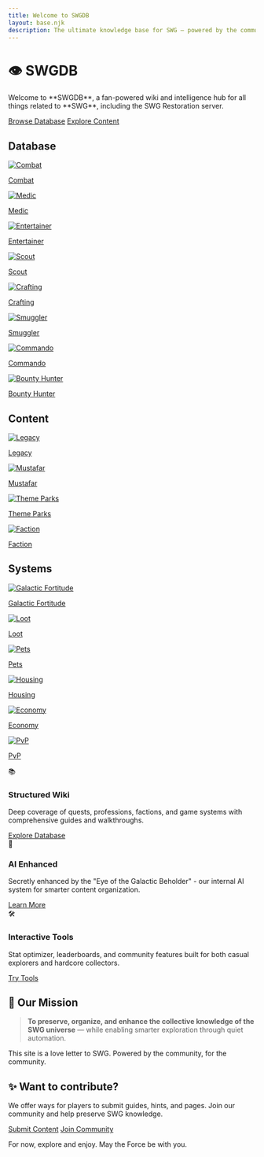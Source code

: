 ```yaml
---
title: Welcome to SWGDB
layout: base.njk
description: The ultimate knowledge base for SWG – powered by the community and enhanced by the secret Eye of the Galactic Beholder.
---
```


<!-- Hero Section -->
<div class="hero">
  <h1>👁️ SWGDB</h1>
  <p>Welcome to **SWGDB**, a fan-powered wiki and intelligence hub for all things related to **SWG**, including the SWG Restoration server.</p>
  <div class="hero-actions">
    <a href="/database/" class="btn btn-primary">Browse Database</a>
    <a href="/content/" class="btn btn-secondary">Explore Content</a>
  </div>
</div>

<!-- Main Categories Section -->
<section class="category-section">
  <h2 class="category-title">Database</h2>
  <div class="grid grid-cols-2 md:grid-cols-3 gap-4">
    <a href="/professions/combat/" class="card">
      <img src="/images/professions/combat.png" alt="Combat" />
      <p>Combat</p>
    </a>
    <a href="/professions/medic/" class="card">
      <img src="/images/professions/medic.png" alt="Medic" />
      <p>Medic</p>
    </a>
    <a href="/professions/entertainer/" class="card">
      <img src="/images/professions/entertainer.png" alt="Entertainer" />
      <p>Entertainer</p>
    </a>
    <a href="/professions/scout/" class="card">
      <img src="/images/professions/scout.png" alt="Scout" />
      <p>Scout</p>
    </a>
    <a href="/professions/crafting/" class="card">
      <img src="/images/professions/crafting.png" alt="Crafting" />
      <p>Crafting</p>
    </a>
    <a href="/professions/smuggler/" class="card">
      <img src="/images/professions/smuggler.png" alt="Smuggler" />
      <p>Smuggler</p>
    </a>
    <a href="/professions/commando/" class="card">
      <img src="/images/professions/commando.png" alt="Commando" />
      <p>Commando</p>
    </a>
    <a href="/professions/bounty-hunter/" class="card">
      <img src="/images/professions/bounty_hunter.png" alt="Bounty Hunter" />
      <p>Bounty Hunter</p>
    </a>
  </div>
</section>

<section class="category-section">
  <h2 class="category-title">Content</h2>
  <div class="grid grid-cols-2 md:grid-cols-3 gap-4">
    <a href="/quests/legacy/" class="card">
      <img src="/images/content/legacy.png" alt="Legacy" />
      <p>Legacy</p>
    </a>
    <a href="/quests/mustafar/" class="card">
      <img src="/images/content/mustafar.png" alt="Mustafar" />
      <p>Mustafar</p>
    </a>
    <a href="/quests/theme-parks/" class="card">
      <img src="/images/content/theme_parks.png" alt="Theme Parks" />
      <p>Theme Parks</p>
    </a>
    <a href="/quests/faction/" class="card">
      <img src="/images/content/faction.png" alt="Faction" />
      <p>Faction</p>
    </a>
  </div>
</section>

<section class="category-section">
  <h2 class="category-title">Systems</h2>
  <div class="grid grid-cols-2 md:grid-cols-3 gap-4">
    <a href="/systems/galactic-fortitude/" class="card">
      <img src="/images/systems/galactic_fortitude.png" alt="Galactic Fortitude" />
      <p>Galactic Fortitude</p>
    </a>
    <a href="/systems/loot/" class="card">
      <img src="/images/systems/loot.png" alt="Loot" />
      <p>Loot</p>
    </a>
    <a href="/systems/pets/" class="card">
      <img src="/images/systems/pets.png" alt="Pets" />
      <p>Pets</p>
    </a>
    <a href="/systems/housing/" class="card">
      <img src="/images/systems/housing.png" alt="Housing" />
      <p>Housing</p>
    </a>
    <a href="/systems/economy/" class="card">
      <img src="/images/systems/economy.png" alt="Economy" />
      <p>Economy</p>
    </a>
    <a href="/systems/pvp/" class="card">
      <img src="/images/systems/pvp.png" alt="PvP" />
      <p>PvP</p>
    </a>
  </div>
</section>

<!-- Feature Cards -->
<div class="features">
  <div class="feature-card">
    <div class="feature-icon">📚</div>
    <h3>Structured Wiki</h3>
    <p>Deep coverage of quests, professions, factions, and game systems with comprehensive guides and walkthroughs.</p>
    <a href="/database/" class="btn btn-secondary">Explore Database</a>
  </div>
  
  <div class="feature-card">
    <div class="feature-icon">🧠</div>
    <h3>AI Enhanced</h3>
    <p>Secretly enhanced by the "Eye of the Galactic Beholder" - our internal AI system for smarter content organization.</p>
    <a href="/about/" class="btn btn-secondary">Learn More</a>
  </div>
  
  <div class="feature-card">
    <div class="feature-icon">🛠</div>
    <h3>Interactive Tools</h3>
    <p>Stat optimizer, leaderboards, and community features built for both casual explorers and hardcore collectors.</p>
    <a href="/pages/stat-optimizer/" class="btn btn-secondary">Try Tools</a>
  </div>
</div>

<!-- Mission Statement -->
<div class="mission-section">
  <h2>🧭 Our Mission</h2>
  <blockquote>
    <p><strong>To preserve, organize, and enhance the collective knowledge of the SWG universe</strong> — while enabling smarter exploration through quiet automation.</p>
  </blockquote>
  <p>This site is a love letter to SWG. Powered by the community, for the community.</p>
</div>

<!-- Community Call to Action -->
<div class="cta-section">
  <h2>✨ Want to contribute?</h2>
  <p>We offer ways for players to submit guides, hints, and pages. Join our community and help preserve SWG knowledge.</p>
  <div class="cta-actions">
    <a href="/pages/submit-content/" class="btn btn-primary">Submit Content</a>
    <a href="/pages/community/" class="btn btn-secondary">Join Community</a>
  </div>
  <p class="cta-note">For now, explore and enjoy. May the Force be with you.</p>
</div>
